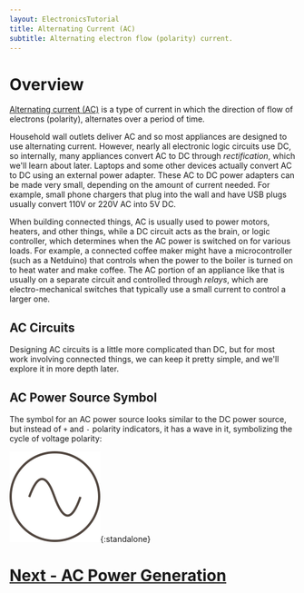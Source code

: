 ```yaml
---
layout: ElectronicsTutorial
title: Alternating Current (AC)
subtitle: Alternating electron flow (polarity) current.
---
```


# Overview

[Alternating current (AC)](https://en.wikipedia.org/wiki/Alternating_current) is a type of current in which the direction of flow of electrons (polarity), alternates over a period of time. 

Household wall outlets deliver AC and so most appliances are designed to use alternating current. However, nearly all electronic logic circuits use DC, so internally, many appliances convert AC to DC through _rectification_, which we'll learn about later. Laptops and some other devices actually convert AC to DC using an external power adapter. These AC to DC power adapters can be made very small, depending on the amount of current needed. For example, small phone chargers that plug into the wall and have USB plugs usually convert 110V or 220V AC into 5V DC.

When building connected things, AC is usually used to power motors, heaters, and other things, while a DC circuit acts as the brain, or logic controller, which determines when the AC power is switched on for various loads. For example, a connected coffee maker might have a microcontroller (such as a Netduino) that controls when the power to the boiler is turned on to heat water and make coffee. The AC portion of an appliance like that is usually on a separate circuit and controlled through _relays_, which are electro-mechanical switches that typically use a small current to control a larger one. 

## AC Circuits

Designing AC circuits is a little more complicated than DC, but for most work involving connected things, we can keep it pretty simple, and we'll explore it in more depth later.

## AC Power Source Symbol

The symbol for an AC power source looks similar to the DC power source, but instead of `+` and `-` polarity indicators, it has a wave in it, symbolizing the cycle of voltage polarity:

![AC Power Source Symbol; A circle with a wave inside it.](/Common_Files/AC_Power.svg){:standalone}

# [Next - AC Power Generation](../AC_Generation)
